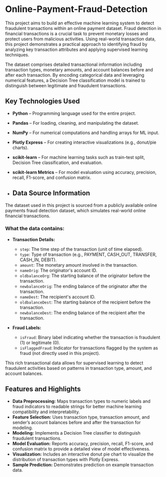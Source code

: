 # Online-Payment-Fraud-Detection

This project aims to build an effective machine learning system to detect fraudulent transactions within an online payment dataset. Fraud detection in financial transactions is a crucial task to prevent monetary losses and protect users from malicious activities. Using real-world transaction data, this project demonstrates a practical approach to identifying fraud by analyzing key transaction attributes and applying supervised learning techniques.

The dataset comprises detailed transactional information including transaction types, monetary amounts, and account balances before and after each transaction. By encoding categorical data and leveraging numerical features, a Decision Tree classification model is trained to distinguish between legitimate and fraudulent transactions.

##  Key Technologies Used

- **Python** – Programming language used for the entire project.
- **Pandas** – For loading, cleaning, and manipulating the dataset.
- **NumPy** – For numerical computations and handling arrays for ML input.
- **Plotly Express** – For creating interactive visualizations (e.g., donut/pie charts).
- **scikit-learn** – For machine learning tasks such as train-test split, Decision Tree classification, and evaluation.
- **scikit-learn Metrics** – For model evaluation using accuracy, precision, recall, F1-score, and confusion matrix.

- ##  Data Source Information

The dataset used in this project is sourced from a publicly available online payments fraud detection dataset, which simulates real-world online financial transactions.

### What the data contains:
- **Transaction Details:**  
  - `step`: The time step of the transaction (unit of time elapsed).  
  - `type`: Type of transaction (e.g., PAYMENT, CASH_OUT, TRANSFER, CASH_IN, DEBIT).  
  - `amount`: The monetary amount involved in the transaction.  
  - `nameOrig`: The originator's account ID.  
  - `oldbalanceOrg`: The starting balance of the originator before the transaction.  
  - `newbalanceOrig`: The ending balance of the originator after the transaction.  
  - `nameDest`: The recipient's account ID.  
  - `oldbalanceDest`: The starting balance of the recipient before the transaction.  
  - `newbalanceDest`: The ending balance of the recipient after the transaction.  

- **Fraud Labels:**  
  - `isFraud`: Binary label indicating whether the transaction is fraudulent (1) or legitimate (0).  
  - `isFlaggedFraud`: Indicator for transactions flagged by the system as fraud (not directly used in this project).  

This rich transactional data allows for supervised learning to detect fraudulent activities based on patterns in transaction type, amount, and account balances.

## Features and Highlights

- **Data Preprocessing:** Maps transaction types to numeric labels and fraud indicators to readable strings for better machine learning compatibility and interpretability.
- **Feature Selection:** Uses transaction type, transaction amount, and sender’s account balances before and after the transaction for modeling.
- **Modeling:** Implements a Decision Tree classifier to distinguish fraudulent transactions.
- **Model Evaluation:** Reports accuracy, precision, recall, F1-score, and confusion matrix to provide a detailed view of model effectiveness.
- **Visualization:** Includes an interactive donut pie chart to visualize the distribution of transaction types with Plotly Express.
- **Sample Prediction:** Demonstrates prediction on example transaction data.



